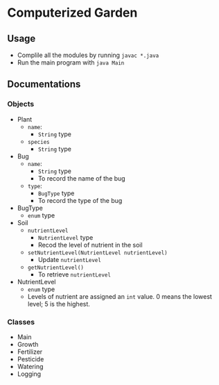 # Computerized Garden

## Usage
- Complile all the modules by running `javac *.java`
- Run the main program with `java Main`

## Documentations
### Objects
- Plant
  - `name`:
    - `String` type
  - `species`
    - `String` type
- Bug
  - `name`:
    - `String` type
    - To record the name of the bug
  - `type`: 
    - `BugType` type
    - To record the type of the bug
- BugType
  - `enum` type
- Soil
  - `nutrientLevel`
    - `NutrientLevel` type
    - Recod the level of nutrient in the soil
  - `setNutrientLevel(NutrientLevel nutrientLevel)`
    - Update `nutrientLevel`
  - `getNutrientLevel()`
    - To retrieve `nutrientLevel`
- NutrientLevel
  - `enum` type
  - Levels of nutrient are assigned an `int` value. 0 means the lowest level; 5 is the highest.
  

### Classes
- Main
- Growth
- Fertilizer 
- Pesticide
- Watering
- Logging

